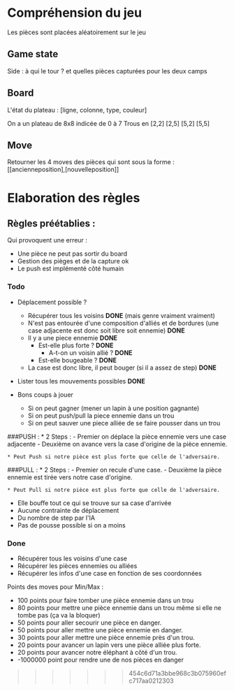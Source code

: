 # Compréhension du jeu

Les pièces sont placées aléatoirement sur le jeu

## Game state
Side : à qui le tour ? et quelles pièces capturées pour les deux camps

## Board
L'état du plateau :
[ligne, colonne, type, couleur]

On a un plateau de 8x8 indicée de 0 à 7
Trous en    [2,2]
            [2,5]
            [5,2]
            [5,5]

## Move
Retourner les 4 moves des pièces qui sont sous la forme :
[[ancienneposition],[nouvelleposition]]

# Elaboration des règles

## Règles préétablies :
Qui provoquent une erreur :
* Une pièce ne peut pas sortir du board
* Gestion des pièges et de la capture ok
* Le push est implémenté côté humain


### Todo
* Déplacement possible ?
    * Récupérer tous les voisins **DONE** (mais genre vraiment vraiment)
    * N'est pas entourée d'une composition d'alliés et de bordures (une case adjacente est donc soit libre soit ennemie) **DONE**
    * Il y a une piece ennemie **DONE**
        * Est-elle plus forte ? **DONE**
            * A-t-on un voisin allié ? **DONE**
        * Est-elle bougeable ?  **DONE**
    * La case est donc libre, il peut bouger (si il a assez de step)  **DONE**

* Lister tous les mouvements possibles  **DONE**

* Bons coups à jouer
    * Si on peut gagner (mener un lapin à une position gagnante)
    * Si on peut push/pull la piece ennemie dans un trou
    * Si on peut sauver une piece alliée de se faire pousser dans un trou





###PUSH :
	* 2 Steps :
		- Premier on déplace la pièce ennemie vers une case adjacente
		- Deuxième on avance vers la case d'origine de la pièce ennemie.

	* Peut Push si notre pièce est plus forte que celle de l'adversaire.


###PULL :
	* 2 Steps :
		- Premier on recule d'une case.
		- Deuxième la pièce ennemie est tirée vers notre case d'origine.

	* Peut Pull si notre pièce est plus forte que celle de l'adversaire.



* Elle bouffe tout ce qui se trouve sur sa case d'arrivée
* Aucune contrainte de déplacement
* Du nombre de step par l'IA
* Pas de pousse possible si on a moins

### Done
* Récupérer tous les voisins d'une case
* Récupérer les pièces ennemies ou alliées  
* Récupérer les infos d'une case en fonction de ses coordonnées


Points des moves pour Min/Max :
- 100 points pour faire tomber une pièce ennemie dans un trou
- 80 points pour mettre une pièce ennemie dans un trou même si elle ne tombe pas (ça va la bloquer)
- 50  points pour aller secourir une pièce en danger.
- 50 points pour aller mettre une pièce ennemie en danger.
- 30 points pour aller mettre une pièce ennemie près d'un trou.
- 20 points pour avancer un lapin vers une pièce alliée plus forte.
- 20 points pour avancer notre éléphant à côté d'un trou.
- -1000000 point pour rendre une de nos pièces en danger







>>>>>>> 454c6d71a3bbe968c3b075960efc717aa0212303
